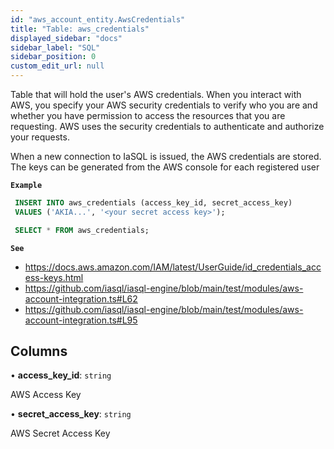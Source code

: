 ```yaml
---
id: "aws_account_entity.AwsCredentials"
title: "Table: aws_credentials"
displayed_sidebar: "docs"
sidebar_label: "SQL"
sidebar_position: 0
custom_edit_url: null
---
```


Table that will hold the user's AWS credentials.
When you interact with AWS, you specify your AWS security credentials to verify who you
are and whether you have permission to access the resources that you are requesting.
AWS uses the security credentials to authenticate and authorize your requests.

When a new connection to IaSQL is issued, the AWS credentials are stored.
The keys can be generated from the AWS console for each registered user

**`Example`**

```sql TheButton[Add new credentials]="Add new credentials"
 INSERT INTO aws_credentials (access_key_id, secret_access_key)
 VALUES ('AKIA...', '<your secret access key>');

 SELECT * FROM aws_credentials;
```

**`See`**

 - https://docs.aws.amazon.com/IAM/latest/UserGuide/id_credentials_access-keys.html
 - https://github.com/iasql/iasql-engine/blob/main/test/modules/aws-account-integration.ts#L62
 - https://github.com/iasql/iasql-engine/blob/main/test/modules/aws-account-integration.ts#L95

## Columns

• **access\_key\_id**: `string`

AWS Access Key

• **secret\_access\_key**: `string`

AWS Secret Access Key
